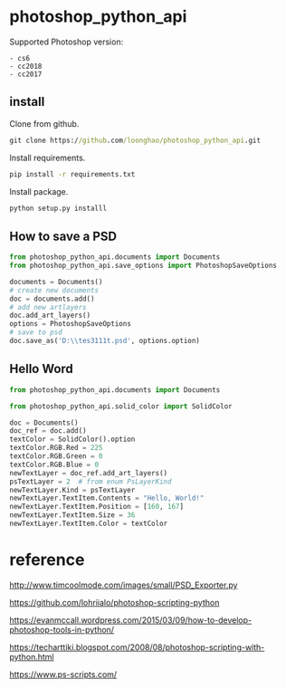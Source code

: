 photoshop_python_api
====================
Supported Photoshop version:

    - cs6
    - cc2018
    - cc2017

install
-------
Clone from github.
```cmd
git clone https://github.com/loonghao/photoshop_python_api.git
```
Install requirements.
```cmd
pip install -r requirements.txt
```
Install package.
```cmd
python setup.py installl
```
How to save a PSD
-----------------
```python
from photoshop_python_api.documents import Documents
from photoshop_python_api.save_options import PhotoshopSaveOptions

documents = Documents()
# create new documents
doc = documents.add()
# add new artlayers
doc.add_art_layers()
options = PhotoshopSaveOptions
# save to psd
doc.save_as('D:\\tes3111t.psd', options.option)
```
Hello Word
----------
```python
from photoshop_python_api.documents import Documents

from photoshop_python_api.solid_color import SolidColor

doc = Documents()
doc_ref = doc.add()
textColor = SolidColor().option
textColor.RGB.Red = 225
textColor.RGB.Green = 0
textColor.RGB.Blue = 0
newTextLayer = doc_ref.add_art_layers()
psTextLayer = 2  # from enum PsLayerKind
newTextLayer.Kind = psTextLayer
newTextLayer.TextItem.Contents = "Hello, World!"
newTextLayer.TextItem.Position = [160, 167]
newTextLayer.TextItem.Size = 36
newTextLayer.TextItem.Color = textColor
```
reference
=========
http://www.timcoolmode.com/images/small/PSD_Exporter.py

https://github.com/lohriialo/photoshop-scripting-python

https://evanmccall.wordpress.com/2015/03/09/how-to-develop-photoshop-tools-in-python/

https://techarttiki.blogspot.com/2008/08/photoshop-scripting-with-python.html

https://www.ps-scripts.com/